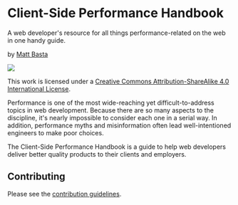 # Client-Side Performance Handbook

A web developer's resource for all things performance-related on the web in one handy guide.

by [Matt Basta](http://mattbasta.com)

<a rel="license" href="http://creativecommons.org/licenses/by-sa/4.0/" title="Creative Commons License"><img style="border-width:0" src="https://i.creativecommons.org/l/by-sa/4.0/88x31.png" /></a>

This work is licensed under a <a rel="license" href="http://creativecommons.org/licenses/by-sa/4.0/">Creative Commons Attribution-ShareAlike 4.0 International License</a>.

Performance is one of the most wide-reaching yet difficult-to-address topics in web development. Because there are so many aspects to the discipline, it's nearly impossible to consider each one in a serial way. In addition, performance myths and misinformation often lead well-intentioned engineers to make poor choices.

The Client-Side Performance Handbook is a guide to help web developers deliver better quality products to their clients and employers.


## Contributing

Please see the [contribution guidelines](CONTRIBUTING.md).

